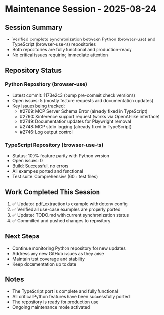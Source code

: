 # Maintenance Session - 2025-08-24

## Session Summary
- Verified complete synchronization between Python (browser-use) and TypeScript (browser-use-ts) repositories
- Both repositories are fully functional and production-ready
- No critical issues requiring immediate attention

## Repository Status

### Python Repository (browser-use)
- Latest commit: 1173e2c3 (bump pre-commit check versions)
- Open issues: 5 (mostly feature requests and documentation updates)
- Key issues being tracked:
  - #2769: MCP Server Schema Error (already fixed in TypeScript)
  - #2760: Xinference support request (works via OpenAI-like interface)
  - #2749: Documentation updates for Playwright removal
  - #2748: MCP stdio logging (already fixed in TypeScript)
  - #2746: Log output control

### TypeScript Repository (browser-use-ts)
- Status: 100% feature parity with Python version
- Open issues: 0
- Build: Successful, no errors
- All examples ported and functional
- Test suite: Comprehensive (60+ test files)

## Work Completed This Session
1. ✅ Updated pdf_extraction.ts example with dotenv config
2. ✅ Verified all use-case examples are properly ported
3. ✅ Updated TODO.md with current synchronization status
4. ✅ Committed and pushed changes to repository

## Next Steps
- Continue monitoring Python repository for new updates
- Address any new GitHub issues as they arise
- Maintain test coverage and stability
- Keep documentation up to date

## Notes
- The TypeScript port is complete and fully functional
- All critical Python features have been successfully ported
- The repository is ready for production use
- Ongoing maintenance mode activated